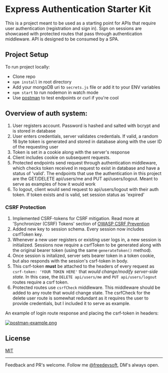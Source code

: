 # Express Authentication Starter Kit

This is a project meant to be used as a starting point for APIs that require user authentication (registration and sign in). Sign on sessions are showcased with protected routes that pass through authentication middleware. API is designed to be consumed by a SPA.


## Project Setup

To run project locally:

- Clone repo
- `npm install` in root directory
- Add your mongoDB uri to `secrets.js` file or add it to your ENV variables
- `npm start` to run nodemon in watch mode
- Use [postman](https://https://www.getpostman.com/) to test endpoints or curl if you're cool

## Overview of auth system:

1.  User registers account. Password is hashed and salted with bcrypt and is stored in database
2.  User enters credentials, server validates credentials. If valid, a random 16 byte token is generated and stored in database along with the user ID of the requesting user
3.  Token is set in a cookie along with the server's response
4.  Client includes cookie on subsequent requests.
5.  Protected endpoints send request through authentication middleware, which checks token received in request to exist in database and have a status of 'valid'. The endpoints that use the authentication in this project are the GET/DELETE api/users/me and PUT api/users/logout. Meant to serve as examples of how it would work
6.  To logout, client would send request to api/users/logout with their auth token. If token exists and is valid, set session status as 'expired'

### CSRF Protection

1.  Implemented CSRF-tokens for CSRF mitigation. Read more at 'Synchronizer (CSRF) Tokens' section of [OWASP CSRF Prevention](<https://www.owasp.org/index.php/Cross-Site_Request_Forgery_(CSRF)_Prevention_Cheat_Sheet#General_Recommendations_For_Automated_CSRF_Defense>)
2.  Added new key to session schema. Every session now includes csrfToken key.
3.  Whenever a new user registers or existing user logs in, a new session is initialized. Sessions now require a csrfToken to be generated along with the original bearer token (using the same `generateToken()` method).
4.  Once session is initalized, server sets bearer token in a token cookie, but also responds with the session's csrf-token in body.
5.  This csrf-token **must** be attached to the headers of every request as `csrf-token: 'YOUR TOKEN HERE'` that _would change/modify server-side state_. In this case, the `DELETE api/users/me` and `PUT api/users/logout` routes require a csrf token.
6.  Protected routes use `csrfCheck` middleware. This middleware should be added to any route that would change state. The csrfCheck for the delete user route is somewhat redundant as it requires the user to provide credentials, but I included it to serve as example.

An example of login route response and placing the csrf-token in headers:

[![postman-example.png](https://s33.postimg.cc/6723bdo8v/postman-example.png)](https://postimg.cc/image/wfd80r8cb/)

## License

[MIT](https://github.com/freedevsoft/express-authentication-starter-kit/blob/master/LICENSE)

---

Feedback and PR's welcome. Follow me [@freedevsoft](https://join.slack.com/t/web-guru-workspace/shared_invite/zt-u6q6lafa-KySGGBcqoVfkj2Nklt2lNQ), DM's always open.
